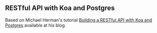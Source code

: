 ## RESTful API with Koa and Postgres

Based on Michael Herman's tutorial [Building a RESTful API with Koa and Postgres](http://mherman.org/blog/2017/08/23/building-a-restful-api-with-koa-and-postgres/#.WjFn5Ba23Zs) available at his blog.